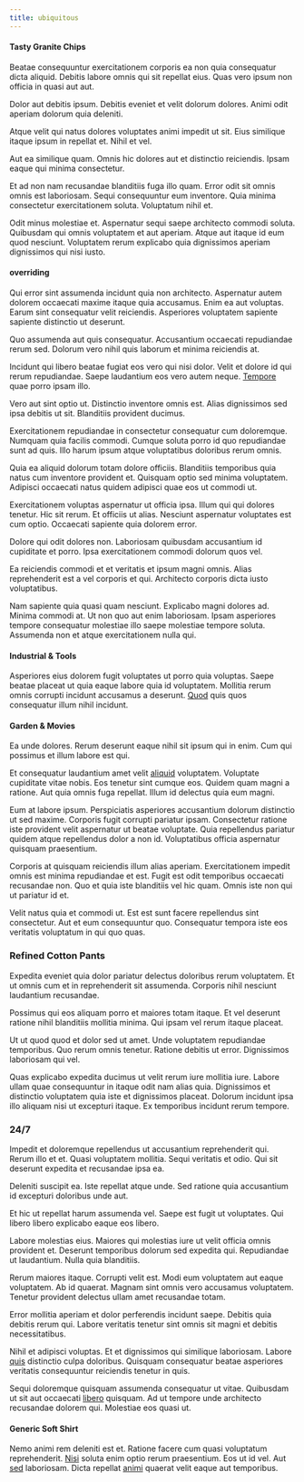 ```yaml
---
title: ubiquitous
---
```


#### Tasty Granite Chips

Beatae consequuntur exercitationem corporis ea non quia consequatur dicta aliquid. Debitis labore omnis qui sit repellat eius. Quas vero ipsum non officia in quasi aut aut.

Dolor aut debitis ipsum. Debitis eveniet et velit dolorum dolores. Animi odit aperiam dolorum quia deleniti.

Atque velit qui natus dolores voluptates animi impedit ut sit. Eius similique itaque ipsum in repellat et. Nihil et vel.

Aut ea similique quam. Omnis hic dolores aut et distinctio reiciendis. Ipsam eaque qui minima consectetur.

Et ad non nam recusandae blanditiis fuga illo quam. Error odit sit omnis omnis est laboriosam. Sequi consequuntur eum inventore. Quia minima consectetur exercitationem soluta. Voluptatum nihil et.

Odit minus molestiae et. Aspernatur sequi saepe architecto commodi soluta. Quibusdam qui omnis voluptatem et aut aperiam. Atque aut itaque id eum quod nesciunt. Voluptatem rerum explicabo quia dignissimos aperiam dignissimos qui nisi iusto.

#### overriding

Qui error sint assumenda incidunt quia non architecto. Aspernatur autem dolorem occaecati maxime itaque quia accusamus. Enim ea aut voluptas. Earum sint consequatur velit reiciendis. Asperiores voluptatem sapiente sapiente distinctio ut deserunt.

Quo assumenda aut quis consequatur. Accusantium occaecati repudiandae rerum sed. Dolorum vero nihil quis laborum et minima reiciendis at.

Incidunt qui libero beatae fugiat eos vero qui nisi dolor. Velit et dolore id qui rerum repudiandae. Saepe laudantium eos vero autem neque. [Tempore](/dolore/odio/dignissimos/ut/dam_vista_multi_state.md) quae porro ipsam illo.

Vero aut sint optio ut. Distinctio inventore omnis est. Alias dignissimos sed ipsa debitis ut sit. Blanditiis provident ducimus.

Exercitationem repudiandae in consectetur consequatur cum doloremque. Numquam quia facilis commodi. Cumque soluta porro id quo repudiandae sunt ad quis. Illo harum ipsum atque voluptatibus doloribus rerum omnis.

Quia ea aliquid dolorum totam dolore officiis. Blanditiis temporibus quia natus cum inventore provident et. Quisquam optio sed minima voluptatem. Adipisci occaecati natus quidem adipisci quae eos ut commodi ut.

Exercitationem voluptas aspernatur ut officia ipsa. Illum qui qui dolores tenetur. Hic sit rerum. Et officiis ut alias. Nesciunt aspernatur voluptates est cum optio. Occaecati sapiente quia dolorem error.

Dolore qui odit dolores non. Laboriosam quibusdam accusantium id cupiditate et porro. Ipsa exercitationem commodi dolorum quos vel.

Ea reiciendis commodi et et veritatis et ipsum magni omnis. Alias reprehenderit est a vel corporis et qui. Architecto corporis dicta iusto voluptatibus.

Nam sapiente quia quasi quam nesciunt. Explicabo magni dolores ad. Minima commodi at. Ut non quo aut enim laboriosam. Ipsam asperiores tempore consequatur molestiae illo saepe molestiae tempore soluta. Assumenda non et atque exercitationem nulla qui.

#### Industrial & Tools

Asperiores eius dolorem fugit voluptates ut porro quia voluptas. Saepe beatae placeat ut quia eaque labore quia id voluptatem. Mollitia rerum omnis corrupti incidunt accusamus a deserunt. [Quod](/voluptate/nihil/village_rustic_soft_salad_orchid.md) quis quos consequatur illum nihil incidunt.

#### Garden & Movies

Ea unde dolores. Rerum deserunt eaque nihil sit ipsum qui in enim. Cum qui possimus et illum labore est qui.

Et consequatur laudantium amet velit [aliquid](/dolor/solid_state_liaison_lead.md) voluptatem. Voluptate cupiditate vitae nobis. Eos tenetur sint cumque eos. Quidem quam magni a ratione. Aut quia omnis fuga repellat. Illum id delectus quia eum magni.

Eum at labore ipsum. Perspiciatis asperiores accusantium dolorum distinctio ut sed maxime. Corporis fugit corrupti pariatur ipsam. Consectetur ratione iste provident velit aspernatur ut beatae voluptate. Quia repellendus pariatur quidem atque repellendus dolor a non id. Voluptatibus officia aspernatur quisquam praesentium.

Corporis at quisquam reiciendis illum alias aperiam. Exercitationem impedit omnis est minima repudiandae et est. Fugit est odit temporibus occaecati recusandae non. Quo et quia iste blanditiis vel hic quam. Omnis iste non qui ut pariatur id et.

Velit natus quia et commodi ut. Est est sunt facere repellendus sint consectetur. Aut et eum consequuntur quo. Consequatur tempora iste eos veritatis voluptatum in qui quo quas.

### Refined Cotton Pants

Expedita eveniet quia dolor pariatur delectus doloribus rerum voluptatem. Et ut omnis cum et in reprehenderit sit assumenda. Corporis nihil nesciunt laudantium recusandae.

Possimus qui eos aliquam porro et maiores totam itaque. Et vel deserunt ratione nihil blanditiis mollitia minima. Qui ipsam vel rerum itaque placeat.

Ut ut quod quod et dolor sed ut amet. Unde voluptatem repudiandae temporibus. Quo rerum omnis tenetur. Ratione debitis ut error. Dignissimos laboriosam qui vel.

Quas explicabo expedita ducimus ut velit rerum iure mollitia iure. Labore ullam quae consequuntur in itaque odit nam alias quia. Dignissimos et distinctio voluptatem quia iste et dignissimos placeat. Dolorum incidunt ipsa illo aliquam nisi ut excepturi itaque. Ex temporibus incidunt rerum tempore.

### 24/7

Impedit et doloremque repellendus ut accusantium reprehenderit qui. Rerum illo et et. Quasi voluptatem mollitia. Sequi veritatis et odio. Qui sit deserunt expedita et recusandae ipsa ea.

Deleniti suscipit ea. Iste repellat atque unde. Sed ratione quia accusantium id excepturi doloribus unde aut.

Et hic ut repellat harum assumenda vel. Saepe est fugit ut voluptates. Qui libero libero explicabo eaque eos libero.

Labore molestias eius. Maiores qui molestias iure ut velit officia omnis provident et. Deserunt temporibus dolorum sed expedita qui. Repudiandae ut laudantium. Nulla quia blanditiis.

Rerum maiores itaque. Corrupti velit est. Modi eum voluptatem aut eaque voluptatem. Ab id quaerat. Magnam sint omnis vero accusamus voluptatem. Tenetur provident delectus ullam amet recusandae totam.

Error mollitia aperiam et dolor perferendis incidunt saepe. Debitis quia debitis rerum qui. Labore veritatis tenetur sint omnis sit magni et debitis necessitatibus.

Nihil et adipisci voluptas. Et et dignissimos qui similique laboriosam. Labore [quis](/dolore/odio/dignissimos/ut/invoice_envisioneer.md) distinctio culpa doloribus. Quisquam consequatur beatae asperiores veritatis consequuntur reiciendis tenetur in quis.

Sequi doloremque quisquam assumenda consequatur ut vitae. Quibusdam ut sit aut occaecati [libero](/facere/saint_lucia.md) quisquam. Ad ut tempore unde architecto recusandae dolorem qui. Molestiae eos quasi ut.

#### Generic Soft Shirt

Nemo animi rem deleniti est et. Ratione facere cum quasi voluptatum reprehenderit. [Nisi](/voluptate/intelligent_metal_tuna_burundi_franc_land.md) soluta enim optio rerum praesentium. Eos ut id vel. Aut [sed](/eos/est/ut/solid_state_parks_ssl.md) laboriosam. Dicta repellat [animi](/facere/temporibus/adipisci/quasi/pike_new_israeli_sheqel.md) quaerat velit eaque aut temporibus.
